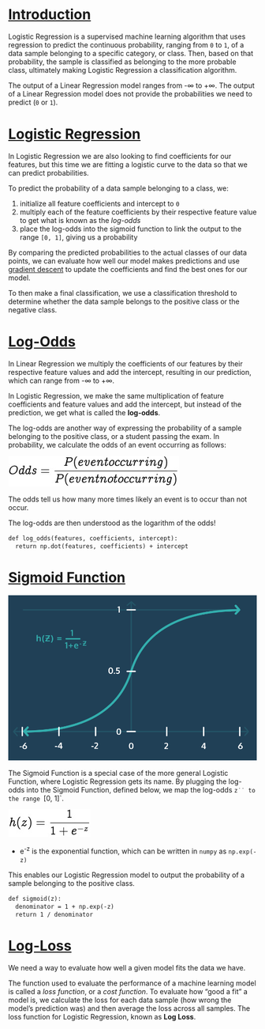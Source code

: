 # [Introduction](https://www.codecademy.com/courses/machine-learning/lessons/logistic-regression/exercises/introduction)
Logistic Regression is a supervised machine learning algorithm that uses regression to predict the continuous probability, ranging from `0` to `1`, of a data sample belonging to a specific category, or class.
Then, based on that probability, the sample is classified as belonging to the more probable class, ultimately making Logistic Regression a classification algorithm.

The output of a Linear Regression model ranges from -∞ to +∞.
The output of a Linear Regression model does not provide the probabilities we need to predict (`0` or `1`).

# [Logistic Regression](https://www.codecademy.com/courses/machine-learning/lessons/logistic-regression/exercises/logistic)
In Logistic Regression we are also looking to find coefficients for our features, but this time we are fitting a logistic curve to the data so that we can predict probabilities.

To predict the probability of a data sample belonging to a class, we:
1. initialize all feature coefficients and intercept to `0`
2. multiply each of the feature coefficients by their respective feature value to get what is known as the *log-odds*
3. place the log-odds into the sigmoid function to link the output to the range `[0, 1]`, giving us a probability

By comparing the predicted probabilities to the actual classes of our data points, we can evaluate how well our model makes predictions and use [gradient descent](https://github.com/lendoo73/Challenge-Project-of-CodeCademy/tree/master/python/Analyze_Financial_Data_with_Python/Regression/Linear%20Regression/Tutorial) to update the coefficients and find the best ones for our model.

To then make a final classification, we use a classification threshold to determine whether the data sample belongs to the positive class or the negative class.

# [Log-Odds](https://www.codecademy.com/courses/machine-learning/lessons/logistic-regression/exercises/log-odds)
In Linear Regression we multiply the coefficients of our features by their respective feature values and add the intercept, resulting in our prediction, which can range from -∞ to +∞.

In Logistic Regression, we make the same multiplication of feature coefficients and feature values and add the intercept, but instead of the prediction, we get what is called the **log-odds**.

The log-odds are another way of expressing the probability of a sample belonging to the positive class, or a student passing the exam.
In probability, we calculate the odds of an event occurring as follows:

![odds](odds.jpg)

The odds tell us how many more times likely an event is to occur than not occur.

The log-odds are then understood as the logarithm of the odds!
```
def log_odds(features, coefficients, intercept):
  return np.dot(features, coefficients) + intercept
```

# [Sigmoid Function](https://www.codecademy.com/courses/machine-learning/lessons/logistic-regression/exercises/sigmoid)

![sigmoid](sigmoid.webp)

The Sigmoid Function is a special case of the more general Logistic Function, where Logistic Regression gets its name.
By plugging the log-odds into the Sigmoid Function, defined below, we map the log-odds `z˙˙ to the range `[0, 1]`.

![sigmoid function](sigmoid_function.jpg)

* e<sup>-z</sup> is the exponential function, which can be written in `numpy` as `np.exp(-z)`

This enables our Logistic Regression model to output the probability of a sample belonging to the positive class.
```
def sigmoid(z):
  denominator = 1 + np.exp(-z)
  return 1 / denominator
```

# [Log-Loss](https://www.codecademy.com/courses/machine-learning/lessons/logistic-regression/exercises/log-loss-i)
We need a way to evaluate how well a given model fits the data we have.

The function used to evaluate the performance of a machine learning model is called a *loss function*, or a *cost function*.
To evaluate how “good a fit” a model is, we calculate the loss for each data sample (how wrong the model’s prediction was) and then average the loss across all samples.
The loss function for Logistic Regression, known as **Log Loss**.
